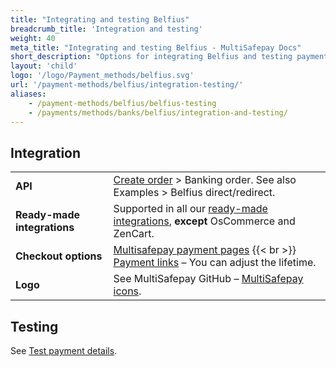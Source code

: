 ```yaml
---
title: "Integrating and testing Belfius"
breadcrumb_title: 'Integration and testing'
weight: 40
meta_title: "Integrating and testing Belfius - MultiSafepay Docs"
short_description: "Options for integrating Belfius and testing payments"
layout: 'child'
logo: '/logo/Payment_methods/belfius.svg'
url: '/payment-methods/belfius/integration-testing/'
aliases:
    - /payment-methods/belfius/belfius-testing
    - /payments/methods/banks/belfius/integration-and-testing/
---
```

## Integration

| | |
|---|---|
| **API** | [Create order](https://docs-api.multisafepay.com/reference/createorder) > Banking order. See also Examples > Belfius direct/redirect. |
| **Ready-made integrations** | Supported in all our [ready-made integrations](/integrations/ready-made/), **except** OsCommerce and ZenCart. |
| **Checkout options** | [Multisafepay payment pages](/payment-pages/) {{< br >}} [Payment links](/payment-links/about/) – You can adjust the lifetime. |
| **Logo** | See MultiSafepay GitHub – [MultiSafepay icons](https://github.com/MultiSafepay/MultiSafepay-icons). |

## Testing

See [Test payment details](/testing/test-payment-details/#banking-methods).
